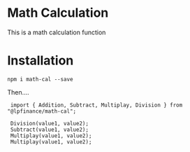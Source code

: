 # Math Calculation

This is a math calculation function

# Installation

`npm i math-cal --save`

Then....

```
 import { Addition, Subtract, Multiplay, Division } from "@lpfinance/math-cal";

 Division(value1, value2);
 Subtract(value1, value2);
 Multiplay(value1, value2);
 Multiplay(value1, value2);

```
